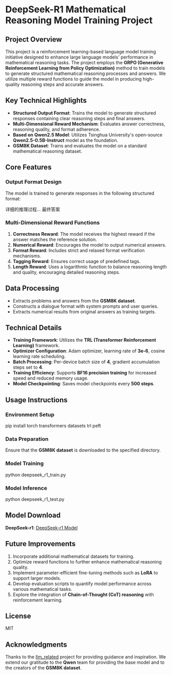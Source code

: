 # DeepSeek-R1 Mathematical Reasoning Model Training Project

## Project Overview
This project is a reinforcement learning-based language model training initiative designed to enhance large language models' performance in mathematical reasoning tasks. The project employs the **GRPO (Generative Reinforcement Learning from Policy Optimization)** method to train models to generate structured mathematical reasoning processes and answers. We utilize multiple reward functions to guide the model in producing high-quality reasoning steps and accurate answers.

## Key Technical Highlights
- **Structured Output Format**: Trains the model to generate structured responses containing clear reasoning steps and final answers.
- **Multi-Dimensional Reward Mechanism**: Evaluates answer correctness, reasoning quality, and format adherence.
- **Based on Qwen2.5 Model**: Utilizes Tsinghua University's open-source **Qwen2.5-0.5B-Instruct** model as the foundation.
- **GSM8K Dataset**: Trains and evaluates the model on a standard mathematical reasoning dataset.

## Core Features

### Output Format Design
The model is trained to generate responses in the following structured format:

<think>
详细的推理过程...
</think>
<answer>
最终答案
</answer>

### Multi-Dimensional Reward Functions
1. **Correctness Reward**: The model receives the highest reward if the answer matches the reference solution.
2. **Numerical Reward**: Encourages the model to output numerical answers.
3. **Format Reward**: Includes strict and relaxed format verification mechanisms.
4. **Tagging Reward**: Ensures correct usage of predefined tags.
5. **Length Reward**: Uses a logarithmic function to balance reasoning length and quality, encouraging detailed reasoning steps.

## Data Processing
- Extracts problems and answers from the **GSM8K dataset**.
- Constructs a dialogue format with system prompts and user queries.
- Extracts numerical results from original answers as training targets.

## Technical Details
- **Training Framework**: Utilizes the **TRL (Transformer Reinforcement Learning)** framework.
- **Optimizer Configuration**: Adam optimizer, learning rate of **3e-6**, cosine learning rate scheduling.
- **Batch Processing**: Per-device batch size of **4**, gradient accumulation steps set to **4**.
- **Training Efficiency**: Supports **BF16 precision training** for increased speed and reduced memory usage.
- **Model Checkpointing**: Saves model checkpoints every **500 steps**.

## Usage Instructions

### Environment Setup

pip install torch transformers datasets trl peft

### Data Preparation

Ensure that the **GSM8K dataset** is downloaded to the specified directory.

### Model Training

python deepseek_r1_train.py

### Model Inference

python deepseek_r1_test.py

## Model Download
**DeepSeek-r1**: [DeepSeek-r1 Model](https://huggingface.co/lation/DeepSeek-r1/tree/main)

## Future Improvements
1. Incorporate additional mathematical datasets for training.
2. Optimize reward functions to further enhance mathematical reasoning quality.
3. Implement parameter-efficient fine-tuning methods such as **LoRA** to support larger models.
4. Develop evaluation scripts to quantify model performance across various mathematical tasks.
5. Explore the integration of **Chain-of-Thought (CoT) reasoning** with reinforcement learning.

## License
MIT

## Acknowledgments
Thanks to the [llm_related](https://github.com/wyf3/llm_related/tree/main) project for providing guidance and inspiration.
We extend our gratitude to the **Qwen** team for providing the base model and to the creators of the **GSM8K dataset**.


